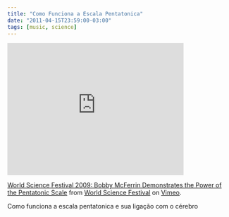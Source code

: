 ```yaml
---
title: "Como Funciona a Escala Pentatonica"
date: "2011-04-15T23:59:00-03:00"
tags: [music, science]
---
```


<iframe src="https://player.vimeo.com/video/5732745" width="400" height="300" frameborder="0"></iframe><p><a href="https://vimeo.com/5732745">World Science Festival 2009: Bobby McFerrin Demonstrates the Power of the Pentatonic Scale</a> from <a href="https://vimeo.com/user1103909">World Science Festival</a> on <a href="https://vimeo.com">Vimeo</a>.</p>

Como funciona a escala pentatonica e sua ligação com o cérebro  
